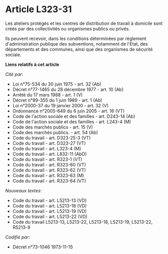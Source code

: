 # Article L323-31

Les ateliers protégés et les centres de distribution de travail à domicile sont créés par des collectivités ou organismes
publics ou privés.

Ils peuvent recevoir, dans les conditions déterminées par règlement d'administration publique des subventions, notamment de
l'Etat, des départements et des communes, ainsi que des organismes de sécurité sociale.

**Liens relatifs à cet article**

_Cité par_:

  - Loi n°75-534 du 30 juin 1975 - art. 32 (Ab)
  - Décret n°77-1465 du 28 décembre 1977 - art. 10 (Ab)
  - Arrêté du 17 mars 1988 - art. 1 (V)
  - Décret n°89-355 du 1 juin 1989 - art. 1 (Ab)
  - Loi n°2000-37 du 19 janvier 2000 - art. 32 (V)
  - Ordonnance n°2005-649 du 6 juin 2005 - art. 16 (VT)
  - Code de l'action sociale et des familles - art. D243-14 (Ab)
  - Code de l'action sociale et des familles - art. L243-4 (M)
  - Code des marchés publics - art. 15 (V)
  - Code des marchés publics. - art. 54 (Ab)
  - Code du travail - art. D323-25-3 (VT)
  - Code du travail - art. D323-27 (VT)
  - Code du travail - art. L323-4 (M)
  - Code du travail - art. L832-11 (AbD)
  - Code du travail - art. R323-1 (VT)
  - Code du travail - art. R323-60 (VT)
  - Code du travail - art. R323-62 (VT)
  - Code du travail - art. R323-63 (M)
  - Code du travail - art. R323-64 (VT)

_Nouveaux textes_:

  - Code du travail - art. L5213-13 (VD)
  - Code du travail - art. L5213-18 (VD)
  - Code du travail - art. L5213-19 (VD)
  - Code du travail - art. L5213-22 (VD)
  - Code du travail L5213-13, L5213-22, L5213-18, L5213-19, L5213-22, R5213-9

_Codifié par_:

  - Décret n°73-1046 1973-11-15
